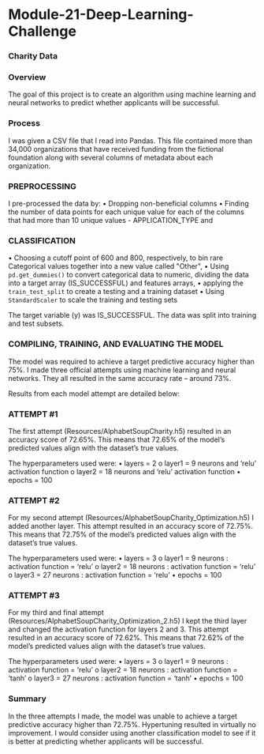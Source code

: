 # Module-21-Deep-Learning-Challenge


### Charity Data

### Overview
The goal of this project is to create an algorithm using machine learning and neural networks to predict whether applicants will be successful.

### Process
I was given a CSV file that I read into Pandas. This file contained more than 34,000 organizations that have received funding from the fictional foundation along with several columns of metadata about each organization.

### PREPROCESSING

I pre-processed the data by:
•	Dropping non-beneficial columns
•	Finding the number of data points for each unique value for each of the columns that had more than 10 unique values - APPLICATION_TYPE and

### CLASSIFICATION
•	Choosing a cutoff point of 600 and 800, respectively, to bin rare Categorical values together into a new value called "Other",
•	Using `pd.get_dummies()` to convert categorical data to numeric, dividing the data into a target array (IS_SUCCESSFUL) and features arrays,
•	applying the `train_test_split` to create a testing and a training dataset
•	Using `StandardScaler` to scale the training and testing sets

The target variable (y) was IS_SUCCESSFUL. The data was split into training and test subsets.

### COMPILING, TRAINING, AND EVALUATING THE MODEL
The model was required to achieve a target predictive accuracy higher than 75%. I made three official attempts using machine learning and neural networks. They all resulted in the same accuracy rate – around 73%.

Results from each model attempt are detailed below:

### ATTEMPT #1
The first attempt (Resources/AlphabetSoupCharity.h5) resulted in an accuracy score of 72.65%. This means that 72.65% of the model’s predicted values align with the dataset’s true values.
 
The hyperparameters used were:
• layers = 2
o layer1 = 9 neurons and ‘relu’ activation function
o layer2 = 18 neurons and ‘relu’ activation function
• epochs = 100

### ATTEMPT #2
For my second attempt (Resources/AlphabetSoupCharity_Optimization.h5) I added another layer. This attempt resulted in an accuracy score of 72.75%. This means that 72.75% of the model’s predicted values align with the dataset’s true values.
 
The hyperparameters used were:
• layers = 3
o layer1 = 9 neurons : activation function = ‘relu’
o layer2 = 18 neurons : activation function = ‘relu’
o layer3 = 27 neurons : activation function = ‘relu’
• epochs = 100
 
### ATTEMPT #3
For my third and final attempt (Resources/AlphabetSoupCharity_Optimization_2.h5) I kept the third layer and changed the activation function for layers 2 and 3. This attempt resulted in an accuracy score of 72.62%. This means that 72.62% of the model’s predicted values align with the dataset’s true values.
 
The hyperparameters used were:
• layers = 3
o layer1 = 9 neurons : activation function = ‘relu’
o layer2 = 18 neurons : activation function = ‘tanh’
o layer3 = 27 neurons : activation function = ‘tanh’
• epochs = 100

### Summary
In the three attempts I made, the model was unable to achieve a target predictive accuracy higher than 72.75%. Hypertuning resulted in virtually no improvement. I would consider using another classification model to see if it is better at predicting whether applicants will be successful.
